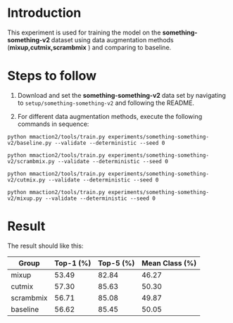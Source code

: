 # Introduction

This experiment is used for training the model on the <strong> something-something-v2 </strong> dataset using data augmentation methods (**mixup,cutmix,scrambmix** ) and comparing to baseline. 
# Steps to follow

1. Download and set the  <strong> something-something-v2 </strong> data set by navigating to ```setup/something-something-v2``` and following the README.

3. For  different data augmentation methods, execute the following commands in sequence:

```
python mmaction2/tools/train.py experiments/something-something-v2/baseline.py --validate --deterministic --seed 0
```
```
python mmaction2/tools/train.py experiments/something-something-v2/scrambmix.py --validate --deterministic --seed 0
```
```
python mmaction2/tools/train.py experiments/something-something-v2/cutmix.py --validate --deterministic --seed 0
```
```
python mmaction2/tools/train.py experiments/something-something-v2/mixup.py --validate --deterministic --seed 0
```

# Result
The result should like this:

| Group      | Top-1 (%) | Top-5 (%) | Mean Class (%) |
|-----------|------------|-----------|----------------|
| mixup     | 53.49      | 82.84     | 46.27          |
| cutmix    | 57.30      | 85.63     | 50.30          |
| scrambmix | 56.71      | 85.08     | 49.87          |
| baseline  | 56.62      | 85.45     | 50.05          |

